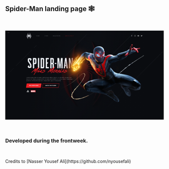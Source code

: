 ## Spider-Man landing page 🕸️
<br>

<p align="center">
  <img src="github/spider.png" alt="Spider-man Page">
</p>
<br>

### Developed during the frontweek.

<br>
<p>Credits to [Nasser Yousef Ali](https://github.com/nyousefali)</p>
